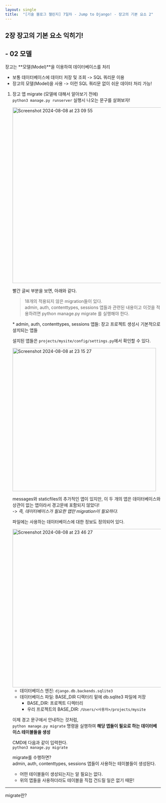 ```yaml
---
layout: single
title:  "[기술 블로그 챌린지] 7일차 - Jump to Django! - 장고의 기본 요소 2"
---
```


## 2장 장고의 기본 요소 익히기!
## - 02 모델

장고는 **모델(Model)**을 이용하여 데이터베이스를 처리
- 보통 데이터베이스에 데이터 저장 및 조회 -> SQL 쿼리문 이용
- 장고의 모델(Model)을 사용 -> 이런 SQL 쿼리문 없이 쉬운 데이터 처리 가능!


1. 장고 앱 migrate
   (모델에 대해서 알아보기 전에)<br>
   `python3 manage.py runserver` 실행시 나오는 문구를 살펴보자!

   <img width="569" alt="Screenshot 2024-08-08 at 23 09 55" src="https://github.com/user-attachments/assets/c177abf1-5457-4b90-a3af-37b6453d157d">

   빨간 글씨 부분을 보면, 아래와 같다.<br>
   > 18개의 적용되지 않은 migration들이 있다.<br> admin, auth, contenttypes, sessions 앱들과 관련된 내용이고 이것을 적용하려면 python manage.py migrate 를 실행해야 한다.<br>
   
   \* admin, auth, contenttypes, sessions 앱들: 장고 프로젝트 생성시 기본적으로 설치되는 앱들

   설치된 앱들은 `projects/mysite/config/settings.py`에서 확인할 수 있다.

   <img width="464" alt="Screenshot 2024-08-08 at 23 15 27" src="https://github.com/user-attachments/assets/d1b66a62-927b-4c9d-b18b-c31e5b006502">

   messages와 staticfiles의 추가적인 앱이 있지만, 이 두 개의 앱은 데이터베이스와 상관이 없는 앱이라서 경고문에 포함되지 않았다!<br>
   -> _즉, 데이터베이스가 필요한 앱만 migration이 필요하다._


   파일에는 사용하는 데이터베이스에 대한 정보도 정의되어 있다.

   <img width="513" alt="Screenshot 2024-08-08 at 23 46 27" src="https://github.com/user-attachments/assets/6c35c45a-e060-4b30-b85d-3dc899ff302b">

   - 데이터베이스 엔진: `django.db.backends.sqlite3`
   - 데이터베이스 파일: BASE_DIR 디렉터리 밑에 db.sqlite3 파일에 저장
     - BASE_DIR: 프로젝트 디렉터리
     - 우리 프로젝트의 BASE_DIR: `/Users/<사용자>/projects/mysite`

   이제 경고 문구에서 안내하는 것처럼, <br>
   `python manage.py migrate` 명령을 실행하여 **해당 앱들이 필요로 하는 데이터베이스 테이블들을 생성**

   CMD에 다음과 같이 입력한다.<br>
   `python3 manage.py migrate`

   migrate를 수행하면?<br>
   admin, auth, contenttypes, sessions 앱들이 사용하는 테이블들이 생성된다.<br>
   - 어떤 테이블들이 생성되는지는 알 필요는 없다.
   - 위의 앱들을 사용하더라도 테이블을 직접 건드릴 일은 없기 때문!

---

migrate란?
 
